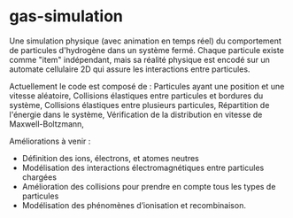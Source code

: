 # gas-simulation
Une simulation physique (avec animation en temps réel) du comportement de particules d'hydrogène dans un système fermé.
Chaque particule existe comme "item" indépendant, mais sa réalité physique est encodé sur un automate cellulaire 2D qui assure les interactions entre particules.

Actuellement le code est composé de :
Particules ayant une position et une vitesse aléatoire,
Collisions élastiques entre particules et bordures du système,
Collisions élastiques entre plusieurs particules,
Répartition de l'énergie dans le système,
Vérification de la distribution en vitesse de Maxwell-Boltzmann,


Améliorations à venir :
-	Définition des ions, électrons, et atomes neutres
-	Modélisation des interactions électromagnétiques entre particules chargées
-	Amélioration des collisions pour prendre en compte tous les types de particules
-	Modélisation des phénomènes d’ionisation et recombinaison.
